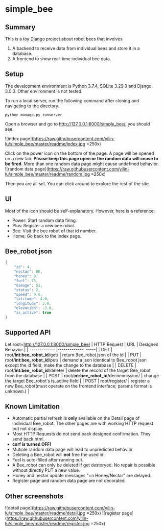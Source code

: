 # simple_bee

## Summary

This is a toy Django project about robot bees that involves 
1. A backend to receive data from individual bees and store it in a database.
2. A frontend to show real-time individual bee data.

## Setup

The development environment is Python 3.7.4, SQLite 3.29.0 and Django 3.0.3. Other environment is not tested.

To run a local server, run the following command after cloning and navigating to the directory:

`python manage.py runserver`

Open a browser and go to http://127.0.0.1:8000/simple_bee/, you should see:

![index page](https://raw.githubusercontent.com/yilin-lu/simple_bee/master/readme/index.jpg =250x)

Click on the power icon on the bottom of the page. A page will be opened on a new tab. **Please keep this page open or the random data will cease to be fired.**
More than one random data page might cause undefined behavior.
![random data page](https://raw.githubusercontent.com/yilin-lu/simple_bee/master/readme/random.jpg =250x)

Then you are all set. You can click around to explore the rest of the site.

## UI

Most of the icon should be self-explanatory. However, here is a reference:

* Power: Start random data firing.
* Plus: Register a new bee robot.
* Bee: Visit the bee robot of that id number.
* Home: Go back to the index page.

## Bee_robot json
```javascript
{
    "id": 4,
    "nectar": 80,
    "honey": 9,
    "fuel": 75,
    "damage": 51,
    "status": 2,
    "speed": 0.0,
    "latitude": 4.0,
    "longitude": 3.0,
    "elevation": -3.0,
    "is_active": true
}
```

## Supported API
Let root=http://127.0.0.1:8000/simple_bee/ 
| HTTP Request        | URL           |  Designed Behavior  |
| ------------- |-------------| -----|
| GET      | root/**int:bee_robot_id**/get/ | return Bee_robot json of the id |
| PUT      | root/**int:bee_robot_id**/put/ | demand a json identical to Bee_robot json except the id field; make the change to the database |
| DELETE     | root/**int:bee_robot_id**/delete/ | delete the record of the target Bee_robot from the database |
| POST | root/**int:bee_robot_id**/decommission/  | change the target Bee_robot's is_active field |
| POST | root/register/  | register a new Bee_robot(must operate on the frontend interface; params format is unknown.) |

## Known Limitation

* Automatic partial refresh is **only** available on the Detail page of individual Bee_robot. The other pages are with working HTTP request but not display.
* Most HTTP Requests do not send back designed confirmation. They send back html.
* **csrf is turned OFF!**
* Mutiple random data page will lead to unpredicted behavior.
* Deleting a Bee_robot will **not** free the used id.
* Fuel is auto-filled after running out.
* A Bee_robot can only be deleted if get destoryed. No repair is possible without directly PUT a new value.
* Honey and nectar update messages "+n Honey/Nectar" are delayed.
* Register page and random data page are not decorated.

## Other screenshots
![detail page](https://raw.githubusercontent.com/yilin-lu/simple_bee/master/readme/detail.jpg =250x)
![register page](https://raw.githubusercontent.com/yilin-lu/simple_bee/master/readme/register.jpg =250x)
